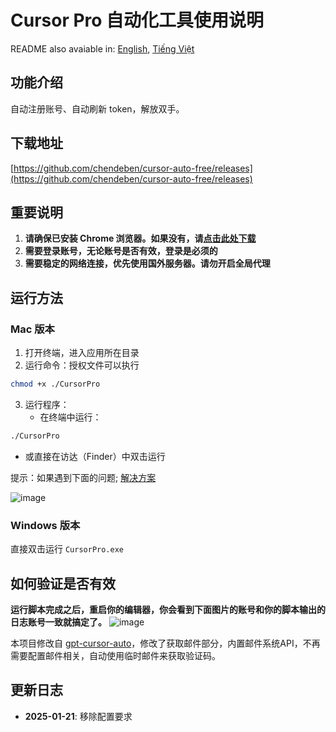 # Cursor Pro 自动化工具使用说明

README also avaiable in: [English](./README.EN.md), [Tiếng Việt](./README.VI.md)

## 功能介绍
自动注册账号、自动刷新 token，解放双手。

## 下载地址
[https://github.com/chendeben/cursor-auto-free/releases](https://github.com/chendeben/cursor-auto-free/releases)

## 重要说明
1. **请确保已安装 Chrome 浏览器。如果没有，请[点击此处下载](https://www.google.com/intl/zh-CN/chrome/)**
2. **需要登录账号，无论账号是否有效，登录是必须的**
3. **需要稳定的网络连接，优先使用国外服务器。请勿开启全局代理**

## 运行方法

### Mac 版本
1. 打开终端，进入应用所在目录
2. 运行命令：授权文件可以执行
```bash
chmod +x ./CursorPro
```
3. 运行程序：
   - 在终端中运行：
```bash
./CursorPro
```
   - 或直接在访达（Finder）中双击运行


提示：如果遇到下面的问题; [解决方案](https://sysin.org/blog/macos-if-crashes-when-opening/)


![image](./screen/c29ea438-ee74-4ba1-bbf6-25e622cdfad5.png)



### Windows 版本
直接双击运行 `CursorPro.exe`


## 如何验证是否有效
**运行脚本完成之后，重启你的编辑器，你会看到下面图片的账号和你的脚本输出的日志账号一致就搞定了。**
![image](./screen/截屏2025-01-04%2009.44.48.png)


本项目修改自 [gpt-cursor-auto](https://github.com/chengazhen/cursor-auto-free)，修改了获取邮件部分，内置邮件系统API，不再需要配置邮件相关，自动使用临时邮件来获取验证码。

## 更新日志
- **2025-01-21**: 移除配置要求

